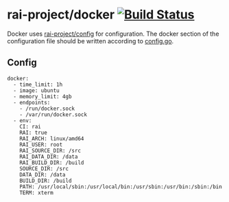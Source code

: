 # rai-project/docker [![Build Status](https://travis-ci.org/rai-project/docker.svg?branch=master)](https://travis-ci.org/rai-project/docker)

Docker uses [rai-project/config](https://github.com/rai-project/config) for configuration.
The docker section of the configuration file should be written according to [config.go]().


## Config

~~~
docker:
  - time_limit: 1h
  - image: ubuntu
  - memory_limit: 4gb
  - endpoints:
    - /run/docker.sock
    - /var/run/docker.sock
  - env:
    CI: rai
    RAI: true
    RAI_ARCH: linux/amd64
    RAI_USER: root
    RAI_SOURCE_DIR: /src
    RAI_DATA_DIR: /data
    RAI_BUILD_DIR: /build
    SOURCE_DIR: /src 
    DATA_DIR: /data 
    BUILD_DIR: /build 
    PATH: /usr/local/sbin:/usr/local/bin:/usr/sbin:/usr/bin:/sbin:/bin
    TERM: xterm

~~~
